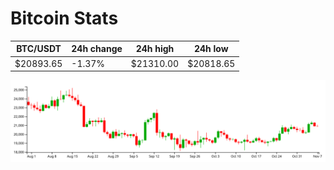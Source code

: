 # Bitcoin Stats

BTC/USDT|24h change|24h high|24h low|
|---|---|---|---|
|$20893.65|-1.37%|$21310.00|$20818.65|

<img src="./chart.svg">
